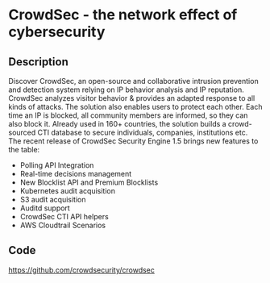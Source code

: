 # CrowdSec - the network effect of cybersecurity

## Description
Discover CrowdSec, an open-source and collaborative intrusion prevention and detection system relying on IP behavior analysis and IP reputation. CrowdSec analyzes visitor behavior & provides an adapted response to all kinds of attacks. The solution also enables users to protect each other. Each time an IP is blocked, all community members are informed, so they can also block it. Already used in 160+ countries, the solution builds a crowd-sourced CTI database to secure individuals, companies, institutions etc. The recent release of CrowdSec Security Engine 1.5 brings new features to the table:
- Polling API Integration
- Real-time decisions management
- New Blocklist API and Premium Blocklists
- Kubernetes audit acquisition
- S3 audit acquisition
- Auditd support
- CrowdSec CTI API helpers
- AWS Cloudtrail Scenarios

## Code
https://github.com/crowdsecurity/crowdsec

